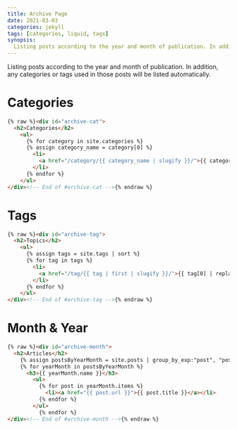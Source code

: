 ```yaml
---
title: Archive Page
date: 2021-03-03
categories: jekyll
tags: [categories, liquid, tags]
synopsis:
  Listing posts according to the year and month of publication. In addition, any categories or tags used in those posts will be automatically listed.
---
```


Listing posts according to the year and month of publication. In addition, any categories or tags used in those posts will be listed automatically.

# Categories

```html
{% raw %}<div id="archive-cat">
  <h2>Categories</h2>
    <ul>
      {% for category in site.categories %}
      {% assign category_name = category[0] %}
        <li>
          <a href="/category/{{ category_name | slugify }}/">{{ category_name | replace: "-", " " }}</a>
        </li>
      {% endfor %}
    </ul>
</div><!-- End of #archive-cat -->{% endraw %}
```

# Tags

```html
{% raw %}<div id="archive-tag">
  <h2>Topics</h2>
    <ul>
      {% assign tags = site.tags | sort %}
      {% for tag in tags %}
        <li>
          <a href="/tag/{{ tag | first | slugify }}/">{{ tag[0] | replace:'-', ' ' }}</a>
        </li>
      {% endfor %}
    </ul>
</div><!-- End of #archive-tag -->{% endraw %}
```
# Month & Year

```html
{% raw %}<div id="archive-month">
  <h2>Articles</h2>
    {% assign postsByYearMonth = site.posts | group_by_exp:"post", "post.date | date: '%Y %B'"  %}
    {% for yearMonth in postsByYearMonth %}
      <h3>{{ yearMonth.name }}</h3>
        <ul>
          {% for post in yearMonth.items %}
            <li><a href="{{ post.url }}">{{ post.title }}</a></li>
          {% endfor %}
        </ul>
          {% endfor %}
</div><!-- End of #archive-month -->{% endraw %}
```

